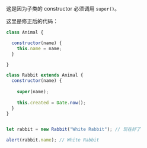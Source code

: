 这是因为子类的 constructor 必须调用 `super()`。

这里是修正后的代码：

```js
class Animal {

  constructor(name) {
    this.name = name;
  }

}

class Rabbit extends Animal {
  constructor(name) {  
    
    super(name);
    
    this.created = Date.now();
  }
}


let rabbit = new Rabbit("White Rabbit"); // 现在好了

alert(rabbit.name); // White Rabbit
```
